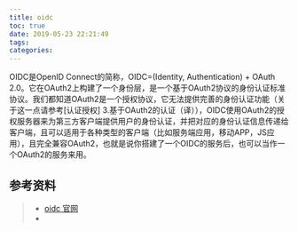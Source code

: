 ```yaml
---
title: oidc
toc: true
date: 2019-05-23 22:21:49
tags:
categories:
---
```

OIDC是OpenID Connect的简称，OIDC=(Identity, Authentication) + OAuth 2.0。它在OAuth2上构建了一个身份层，是一个基于OAuth2协议的身份认证标准协议。我们都知道OAuth2是一个授权协议，它无法提供完善的身份认证功能（关于这一点请参考[认证授权] 3.基于OAuth2的认证（译）），OIDC使用OAuth2的授权服务器来为第三方客户端提供用户的身份认证，并把对应的身份认证信息传递给客户端，且可以适用于各种类型的客户端（比如服务端应用，移动APP，JS应用），且完全兼容OAuth2，也就是说你搭建了一个OIDC的服务后，也可以当作一个OAuth2的服务来用。




## 参考资料
> - [oidc 官网](https://openid.net/connect/)
> - []()
